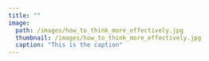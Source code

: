 ```yaml
---
title: ""
image: 
  path: /images/how_to_think_more_effectively.jpg
  thumbnail: /images/how_to_think_more_effectively.jpg
  caption: "This is the caption"
---
```

